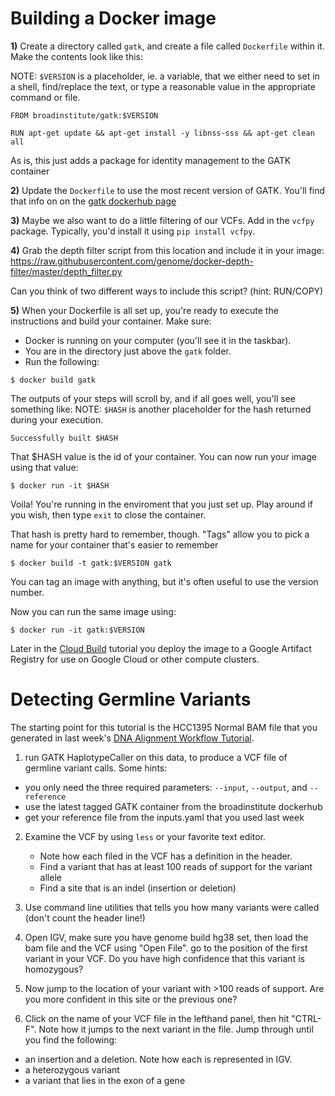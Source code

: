 # Building a Docker image

**1)** Create a directory called `gatk`, and create a file called `Dockerfile` within it. Make the contents look like this:

NOTE: `$VERSION` is a placeholder, ie. a variable, that we either need to set in a shell, find/replace the text, or type a reasonable value in the appropriate command or file.
```
FROM broadinstitute/gatk:$VERSION

RUN apt-get update && apt-get install -y libnss-sss && apt-get clean all
```

As is, this just adds a package for identity management to the GATK container

**2)** Update the `Dockerfile` to use the most recent version of GATK. You'll find that info on on the [gatk dockerhub page](https://hub.docker.com/r/broadinstitute/gatk/)

**3)** Maybe we also want to do a little filtering of our VCFs.  Add in the `vcfpy` package. Typically, you'd install it using `pip install vcfpy`.

**4)** Grab the depth filter script from this location and include it in your image:
https://raw.githubusercontent.com/genome/docker-depth-filter/master/depth_filter.py

Can you think of two different ways to include this script?  (hint: RUN/COPY)

**5)** When your Dockerfile is all set up, you're ready to execute the instructions and build your container.  Make sure:
- Docker is running on your computer (you'll see it in the taskbar).
- You are in the directory just above the `gatk` folder.
- Run the following:
```
$ docker build gatk
```

The outputs of your steps will scroll by, and if all goes well, you'll see something like:
NOTE: `$HASH` is another placeholder for the hash returned during your execution.
```
Successfully built $HASH
```

That $HASH value is the id of your container. You can now run your image using that value:

```
$ docker run -it $HASH
```
Voila! You're running in the enviroment that you just set up.  Play around if you wish, then type `exit` to close the container.

That hash is pretty hard to remember, though. "Tags" allow you to pick a name for your container that's easier to remember

```
$ docker build -t gatk:$VERSION gatk
```
You can tag an image with anything, but it's often useful to use the version number.

Now you can run the same image using:

```
$ docker run -it gatk:$VERSION

```

Later in the [Cloud Build](cloudbuild-docker-tutorial.md) tutorial you deploy the image to a Google Artifact Registry for use on Google Cloud or other compute clusters.

# Detecting Germline Variants

The starting point for this tutorial is the HCC1395 Normal BAM file that you generated in last week's [DNA Alignment Workflow Tutorial](../week_06/bfx_workshop_06_alignment.md).

1) run GATK HaplotypeCaller on this data, to produce a VCF file of germline variant calls.  Some hints:

  - you only need the three required parameters: `--input`, `--output`, and `--reference`
  - use the latest tagged GATK container from the broadinstitute dockerhub
  - get your reference file from the inputs.yaml that you used last week

2) Examine the VCF by using `less` or your favorite text editor.

   - Note how each filed in the VCF has a definition in the header.
   - Find a variant that has at least 100 reads of support for the variant allele
   - Find a site that is an indel (insertion or deletion)

3) Use command line utilities that tells you how many variants were called (don't count the header line!)

4) Open IGV, make sure you have genome build hg38 set, then load the bam file and the VCF using "Open File".  go to the position of the first variant in your VCF.  Do you have high confidence that this variant is homozygous?

5) Now jump to the location of your variant with >100 reads of support. Are you more confident in this site or the previous one?

6) Click on the name of your VCF file in the lefthand panel, then hit "CTRL-F".  Note how it jumps to the next variant in the file.  Jump through until you find the following:

- an insertion and a deletion. Note how each is represented in IGV.
- a heterozygous variant
- a variant that lies in the exon of a gene
